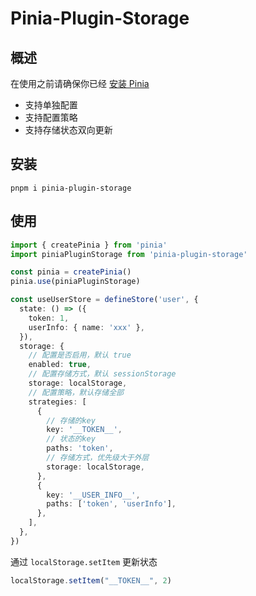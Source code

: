 # Pinia-Plugin-Storage



## 概述

在使用之前请确保你已经 [安装 Pinia](https://pinia.vuejs.org/zh/getting-started.html)

- 支持单独配置
- 支持配置策略
- 支持存储状态双向更新

## 安装

```
pnpm i pinia-plugin-storage
```

## 使用

```ts
import { createPinia } from 'pinia'
import piniaPluginStorage from 'pinia-plugin-storage'

const pinia = createPinia()
pinia.use(piniaPluginStorage)

const useUserStore = defineStore('user', {
  state: () => ({
    token: 1,
    userInfo: { name: 'xxx' },
  }),
  storage: {
    // 配置是否启用，默认 true
    enabled: true,
    // 配置存储方式，默认 sessionStorage
    storage: localStorage,
    // 配置策略，默认存储全部
    strategies: [
      {
        // 存储的key
        key: '__TOKEN__',
        // 状态的key
        paths: 'token',
        // 存储方式，优先级大于外层
        storage: localStorage,
      },
      {
        key: '__USER_INFO__',
        paths: ['token', 'userInfo'],
      },
    ],
  },
})
```



通过 `localStorage.setItem` 更新状态

```ts
localStorage.setItem("__TOKEN__", 2)
```

